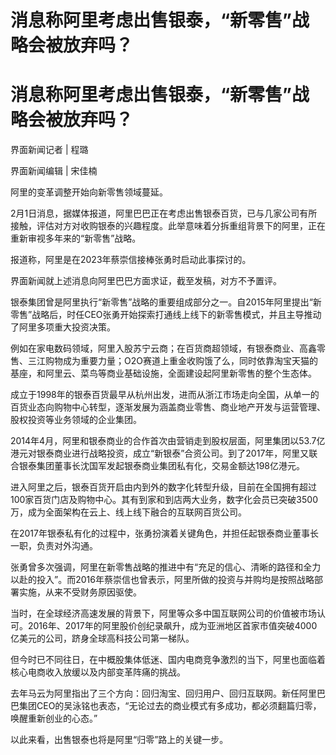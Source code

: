 # 消息称阿里考虑出售银泰，“新零售”战略会被放弃吗？

# 消息称阿里考虑出售银泰，“新零售”战略会被放弃吗？

界面新闻记者 | 程璐

界面新闻编辑 | 宋佳楠

阿里的变革调整开始向新零售领域蔓延。

2月1日消息，据媒体报道，阿里巴巴正在考虑出售银泰百货，已与几家公司有所接触，评估对方对收购银泰的兴趣程度。此举意味着分拆重组背景下的阿里，正在重新审视多年来的“新零售”战略。

报道称，阿里是在2023年蔡崇信接棒张勇时启动此事探讨的。

界面新闻就上述消息向阿里巴巴方面求证，截至发稿，对方不予置评。

银泰集团曾是阿里执行“新零售”战略的重要组成部分之一。自2015年阿里提出“新零售”战略后，时任CEO张勇开始探索打通线上线下的新零售模式，并且主导推动了阿里多项重大投资决策。

例如在家电数码领域，阿里入股苏宁云商；在百货商超领域，有银泰商业、高鑫零售、三江购物成为重要力量；O2O赛道上重金收购饿了么，同时依靠淘宝天猫的基座，和阿里云、菜鸟等商业基础设施，全面建设起阿里新零售的整个生态体。

成立于1998年的银泰百货最早从杭州出发，进而从浙江市场走向全国，从单一的百货业态向购物中心转型，逐渐发展为涵盖商业零售、商业地产开发与运营管理、股权投资等业务领域的企业集团。

2014年4月，阿里和银泰商业的合作首次由营销走到股权层面，阿里集团以53.7亿港元对银泰商业进行战略投资，成立“新银泰”合资公司。到了2017年，阿里又联合银泰集团董事长沈国军发起银泰商业集团私有化，交易金额达198亿港元。

进入阿里之后，银泰百货开启由内到外的数字化转型升级，目前在全国拥有超过100家百货门店及购物中心。其有到家和到店两大业务，数字化会员已突破3500万，成为全面架构在云上、线上线下融合的互联网百货公司。

在2017年银泰私有化的过程中，张勇扮演着关键角色，并担任起银泰商业董事长一职，负责对外沟通。

张勇曾多次强调，阿里在新零售战略的推进中有“充足的信心、清晰的路径和全力以赴的投入”。而2016年蔡崇信也曾表示，阿里所做的投资与并购均是按照战略部署实施，从来不受财务原因驱使。

当时，在全球经济高速发展的背景下，阿里等众多中国互联网公司的价值被市场认可。2016年、2017年的阿里股价创纪录飙升，成为亚洲地区首家市值突破4000亿美元的公司，跻身全球高科技公司第一梯队。

但今时已不同往日，在中概股集体低迷、国内电商竞争激烈的当下，阿里也面临着核心电商收入放缓以及内部变革阵痛的挑战。

去年马云为阿里指出了三个方向：回归淘宝、回归用户、回归互联网。新任阿里巴巴集团CEO的吴泳铭也表态，“无论过去的商业模式有多成功，都必须翻篇归零，唤醒重新创业的心态。”

以此来看，出售银泰也将是阿里“归零”路上的关键一步。

